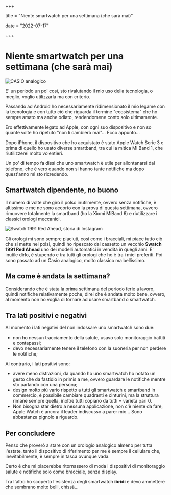+++

title = "Niente smartwatch per una settimana (che sarà mai)"

date = "2022-07-17"

+++

# Niente smartwatch per una settimana (che sarà mai)

![CASIO analogico](https://res.cloudinary.com/presobene/image/upload/v1658057350/IMG20220716130732-01_qzrcdk.jpg)

E' un periodo un po' così, sto rivalutando il mio uso della tecnologia, o meglio, voglio utilizzarla ma con criterio.

Passando ad Android ho necessariamente ridimensionato il mio legame con la tecnologia e con tutto ciò che riguarda il termine "ecosistema" che ho sempre amato ma anche odiato, rendendomene conto solo ultimamente.

Ero effettivamente legato ad Apple, con ogni suo dispositivo e non so quante volte ho ripetuto "non li cambierò mai"... Ecco appunto...

Dopo iPhone, il dispositivo che ho acquistato è stato Apple Watch Serie 3 e prima di quello ho usato diverse smartband, tra cui la mitica Mi Band 1, che riutilizzerei molto volentieri.

Un po' di tempo fa dissi che uno smartwatch è utile per allontanarsi dal telefono, che è vero quando non si hanno tante notifiche ma dopo quest'anno mi sto ricredendo.

## Smartwatch dipendente, no buono

Il numero di volte che giro il polso inutilmente, ovvero senza notifiche, è altissimo e me ne sono accorto con la prova di questa settimana, ovvero rimuovere totalmente la smartband (ho la Xiomi MiBand 6) e riutilizzare i classici orologi meccanici.

![Swatch 1991 Red Ahead, storia di Instagram](https://res.cloudinary.com/presobene/image/upload/v1658057636/IMG_20220717_133313_733_zqvuts.jpg)

Gli orologi mi sono sempre piaciuti, così come i bracciali, mi piace tutto ciò che si mette nei polsi, quindi ho ripescato dal cassetto un vecchio **Swatch 1991 Red Ahead** uno dei modelli automatici in vendita in quegli anni. E' inutile dirlo, è stupendo e tra tutti gli orologi che ho è tra i miei preferiti. Poi sono passato ad un Casio analogico, molto classico ma bellissimo.

## Ma come è andata la settimana?

Considerando che è stata la prima settimana del periodo ferie a lavoro, quindi notifiche relativamente poche, direi che è andata molto bene, ovvero, al momento non ho voglia di tornare ad usare smartband o smartwatch.

## Tra lati positivi e negativi

Al momento i lati negativi del non indossare uno smartwatch sono due:

- non ho nessun tracciamento della salute, usavo solo monitoraggio battiti e contapassi;
- devo necessariamente tenere il telefono con la suoneria per non perdere le notifiche;

Al contrario, i lati positivi sono:

- avere meno distrazioni, da quando ho uno smartwatch ho notato un gesto che da fastidio in primis a me, ovvero guardare le notifiche mentre sto parlando con una persona;
- design molto più vario rispetto a tutti gli smartwatch e smartband in commercio, è possibile cambiare quadranti e cinturini, ma la struttura rimane sempre quella, inoltre tutti copiano da tutti = varietà pari 0.
- Non bisogna star dietro a nessuna applicazione, non c'è niente da fare, Apple Watch è ancora il leader indiscusso a parer mio... Sono abbastanza pignolo a riguardo.

## Per concludere

Penso che proverò a stare con un orologio analogico almeno per tutta l'estate, tanto il dispositivo di riferimento per me è sempre il cellulare che, inevitabilmente, è sempre in tasca ovunque vada.

Certo è che mi piacerebbe ritornassero di moda i dispositivi di monitoraggio salute e notifiche solo come bracciale, senza display. 

Tra l'altro ho scoperto l'esistenza degli smartwatch **ibridi** e devo ammettere che sembrano molto belli, chissà...

